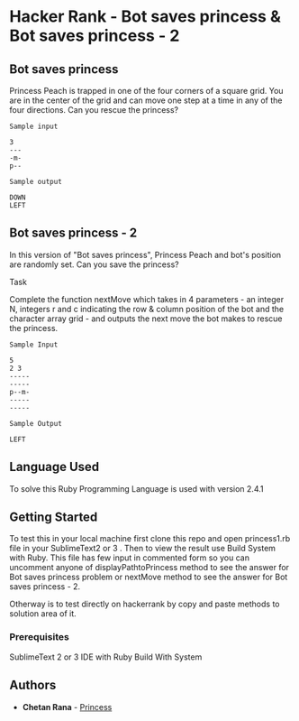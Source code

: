 # Hacker Rank - Bot saves princess & Bot saves princess - 2

## Bot saves princess
Princess Peach is trapped in one of the four corners of a square grid. You are in the center of the grid and can move one step at a time in any of the four directions. Can you rescue the princess?
```
Sample input

3
---
-m-
p--
```

```
Sample output

DOWN
LEFT
```
## Bot saves princess - 2

In this version of "Bot saves princess", Princess Peach and bot's position are randomly set. Can you save the princess?

Task

Complete the function nextMove which takes in 4 parameters - an integer N, integers r and c indicating the row & column position of the bot and the character array grid - and outputs the next move the bot makes to rescue the princess.

```
Sample Input

5
2 3
-----
-----
p--m-
-----
-----
```

```
Sample Output

LEFT
```

## Language Used

To solve this Ruby Programming Language is used with version 2.4.1

## Getting Started

To test this in your local machine first clone this repo and open princess1.rb file in your SublimeText2 or 3 . Then to view the result use Build System with Ruby. This file has few input in commented form so you can uncomment anyone of displayPathtoPrincess method to see the answer for Bot saves princess problem or nextMove method to see the answer for Bot saves princess - 2.

Otherway is to test directly on hackerrank by copy and paste methods to solution area of it.

### Prerequisites

SublimeText 2 or 3 IDE with Ruby Build With System

## Authors

* **Chetan Rana** - [Princess](https://github.com/chetanrana2702/princess1)
